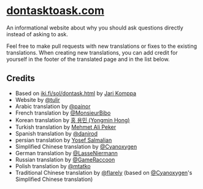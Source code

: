 # [dontasktoask.com](https://dontasktoask.com)
An informational website about why you should ask questions directly instead of
asking to ask.

Feel free to make pull requests with new translations or fixes to the existing
translations. When creating new translations, you can add credit for yourself in
the footer of the translated page and in the list below.

## Credits
* Based on [iki.fi/sol/dontask.html](http://www.iki.fi/sol/dontask.html) by [Jari Komppa](http://www.iki.fi/sol/)
* Website by [@tulir](https://github.com/tulir)
* Arabic translation by [@painor](https://github.com/painor)
* French translation by [@MonsieurBibo](https://github.com/MonsieurBibo)
* Korean translation by [홍 용민 (Yongmin Hong)](https://revi.omg.lol/)
* Turkish translation by [Mehmet Ali Peker](https://github.com/MrPeker/)
* Spanish translation by [@danirod](https://github.com/danirod)
* persian translation by [Yosef Salmalian](https://github.com/usefss)
* Simplified Chinese translation by [@Cyanoxygen](https://github.com/cyanoxygen)
* German translation by [@LasseNiermann](https://github.com/LasseNiermann)
* Russian translation by [@GameRaccoon](https://github.com/gameraccoon)
* Polish translation by [@mtatko](https://github.com/mtatko)
* Traditional Chinese translation by [@flarely](https://github.com/flarely) (based on [@Cyanoxygen](https://github.com/cyanoxygen)'s Simplified Chinese translation)
